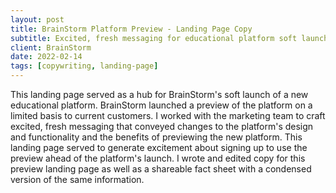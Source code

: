```yaml
---
layout: post
title: BrainStorm Platform Preview - Landing Page Copy
subtitle: Excited, fresh messaging for educational platform soft launch to generate customer excitement
client: BrainStorm
date: 2022-02-14
tags: [copywriting, landing-page]
---
```


This landing page served as a hub for BrainStorm's soft launch of a new educational platform. BrainStorm launched a preview of the platform on a limited basis to current customers. I worked with the marketing team to craft excited, fresh messaging that conveyed changes to the platform's design and functionality and the benefits of previewing the new platform. This landing page served to generate excitement about signing up to use the preview ahead of the platform's launch. I wrote and edited copy for this preview landing page as well as a shareable fact sheet with a condensed version of the same information.
